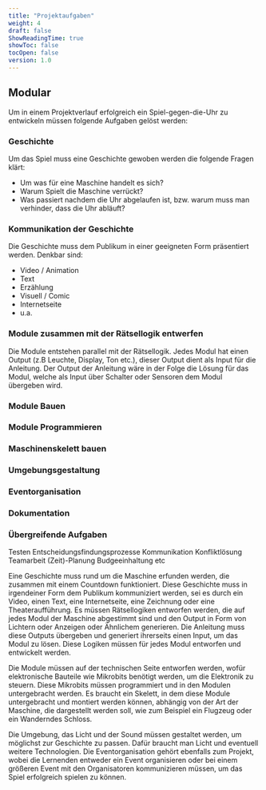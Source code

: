 ```yaml
---
title: "Projektaufgaben"
weight: 4
draft: false
ShowReadingTime: true
showToc: false
tocOpen: false
version: 1.0
---
```

## Modular

Um in einem Projektverlauf erfolgreich ein Spiel-gegen-die-Uhr zu entwickeln müssen folgende Aufgaben gelöst werden:

### Geschichte
Um das Spiel muss eine Geschichte gewoben werden die folgende Fragen klärt:
* Um was für eine Maschine handelt es sich?
* Warum Spielt die Maschine verrückt?
* Was passiert nachdem die Uhr abgelaufen ist, bzw. warum muss man verhinder, dass die Uhr abläuft?

### Kommunikation der Geschichte
Die Geschichte muss dem Publikum in einer geeigneten Form präsentiert werden. Denkbar sind:
* Video / Animation
* Text
* Erzählung
* Visuell / Comic
* Internetseite
* u.a.

### Module zusammen mit der Rätsellogik entwerfen

Die Module entstehen parallel mit der Rätsellogik. Jedes Modul hat einen Output (z.B Leuchte, Display, Ton etc.), dieser Output dient als Input für die Anleitung. Der Output der Anleitung wäre in der Folge die Lösung für das Modul, welche als Input über Schalter oder Sensoren dem Modul übergeben wird.

### Module Bauen

### Module Programmieren

### Maschinenskelett bauen

### Umgebungsgestaltung

### Eventorganisation

### Dokumentation

### Übergreifende Aufgaben

Testen
Entscheidungsfindungsprozesse
Kommunikation
Konfliktlösung
Teamarbeit
(Zeit)-Planung 
Budgeeinhaltung
etc

Eine Geschichte muss rund um die Maschine erfunden werden, die zusammen mit einem Countdown funktioniert. Diese Geschichte muss in irgendeiner Form dem Publikum kommuniziert werden, sei es durch ein Video, einen Text, eine Internetseite, eine Zeichnung oder eine Theateraufführung. Es müssen Rätsellogiken entworfen werden, die auf jedes Modul der Maschine abgestimmt sind und den Output in Form von Lichtern oder Anzeigen oder Ähnlichem generieren. Die Anleitung muss diese Outputs übergeben und generiert ihrerseits einen Input, um das Modul zu lösen. Diese Logiken müssen für jedes Modul entworfen und entwickelt werden.

Die Module müssen auf der technischen Seite entworfen werden, wofür elektronische Bauteile wie Mikrobits benötigt werden, um die Elektronik zu steuern. Diese Mikrobits müssen programmiert und in den Modulen untergebracht werden. Es braucht ein Skelett, in dem diese Module untergebracht und montiert werden können, abhängig von der Art der Maschine, die dargestellt werden soll, wie zum Beispiel ein Flugzeug oder ein Wanderndes Schloss.

Die Umgebung, das Licht und der Sound müssen gestaltet werden, um möglichst zur Geschichte zu passen. Dafür braucht man Licht und eventuell weitere Technologien. Die Eventorganisation gehört ebenfalls zum Projekt, wobei die Lernenden entweder ein Event organisieren oder bei einem größeren Event mit den Organisatoren kommunizieren müssen, um das Spiel erfolgreich spielen zu können.

